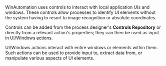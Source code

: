WinAutomation uses controls to interact with local application UIs and windows. These controls allow processes to identify UI elements without the system having to resort to image recognition or absolute coordinates.

Controls can be added from the process designer's **Controls Repository** or directly from a relevant action's properties; they can then be used as input in UI/Windows actions.

UI/Windows actions interact with entire windows or elements within them. Such actions can be used to provide input to, extract data from, or manipulate various aspects of UI elements.
